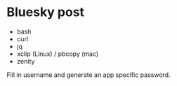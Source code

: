 # Bluesky post

- bash
- curl
- jq
- xclip (Linux) / pbcopy (mac)
- zenity

Fill in username and generate an app specific password. 